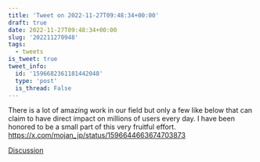 ```yaml
---
title: 'Tweet on 2022-11-27T09:48:34+00:00'
draft: true
date: 2022-11-27T09:48:34+00:00
slug: '202211270948'
tags:
  - tweets
is_tweet: true
tweet_info:
  id: '1596682361181442048'
  type: 'post'
  is_thread: False
---
```




There is a lot of amazing work in our field but only a few like below that can claim to have direct impact on millions of users every day. I have been honored to be a small part of this very fruitful effort. <https://x.com/mojan_jp/status/1596644663674703873>

[Discussion](https://x.com/sytelus/status/1596682361181442048)
